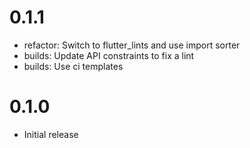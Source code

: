 # 0.1.1
- refactor: Switch to flutter_lints and use import sorter
- builds: Update API constraints to fix a lint
- builds: Use ci templates

# 0.1.0

- Initial release